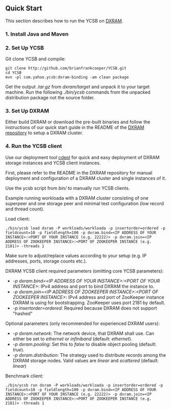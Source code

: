 <!--
Copyright (c) 2015 - 2016 YCSB contributors. All rights reserved.

Licensed under the Apache License, Version 2.0 (the "License"); you
may not use this file except in compliance with the License. You
may obtain a copy of the License at

http://www.apache.org/licenses/LICENSE-2.0

Unless required by applicable law or agreed to in writing, software
distributed under the License is distributed on an "AS IS" BASIS,
WITHOUT WARRANTIES OR CONDITIONS OF ANY KIND, either express or
implied. See the License for the specific language governing
permissions and limitations under the License. See accompanying
LICENSE file.
-->

## Quick Start

This section describes how to run the YCSB on [DXRAM](https://github.com/hhu-bsinfo/dxram).

### 1. Install Java and Maven

### 2. Set Up YCSB

Git clone YCSB and compile:

    git clone http://github.com/brianfrankcooper/YCSB.git
    cd YCSB
    mvn -pl com.yahoo.ycsb:dxram-binding -am clean package

Get the output *.tar.gz* from *dxram/target* and unpack it to your target machine. Run the following *./bin/ycsb* commands from the unpacked distribution package not the source folder.

### 3. Set Up DXRAM

Either build DXRAM or download the pre-built binaries and follow the instructions of our quick start guide in the README of the [DXRAM repository](https://github.com/hhu-bsinfo/dxram) to setup a DXRAM cluster.

### 4. Run the YCSB client

Use our deployment tool [cdepl](https://github.com/hhu-bsinfo/cdepl) for quick and easy deployment of DXRAM storage instances and YCSB client instances.

First, please refer to the README in the DXRAM repository for manual deployment and configuration of a DXRAM cluster and single instances of it.

Use the ycsb script from *bin/* to manually run YCSB clients.

Example running workloada with a DXRAM cluster consisting of one superpeer and one storage peer and minimal test configuration (low record and thread count).

Load client:
```
./bin/ycsb load dxram -P workloads/workloada -p insertorder=ordered -p fieldcount=10 -p fieldlength=100 -p dxram.bind=<IP ADDRESS OF YOUR INSTANCE>:<PORT OF YOUR INSTANCE (e.g. 22222)> -p dxram.join=<IP ADDRESS OF ZOOKEEPER INSTANCE>:<PORT OF ZOOKEEPER INSTANCE (e.g. 2181)> -threads 1
```

Make sure to adjust/replace values according to your setup (e.g. IP addresses, ports, storage counts etc.).

DXRAM YCSB client required parameters (omitting core YCSB parameters):
* *-p dxram.bind=\<IP ADDRESS OF YOUR INSTANCE\>:\<PORT OF YOUR INSTANCE\>*: IPv4 address and port to bind DXRAM the instance to.
* *-p dxram.join=\<IP ADDRESS OF ZOOKEEPER INSTANCE>:\<PORT OF ZOOKEEPER INSTANCE\>*: IPv4 address and port of ZooKeeper instance DXRAM is using for bootstrapping. ZooKeeper uses port 2181 by default.
* *-p insertorder=ordered*: Required because DXRAM does not support "hashed"

Optional parameters (only recommended for experienced DXRAM users):
* *-p dxram.network*: The network device, that DXRAM shall use. Can either be set to *ethernet* or *infiniband* (default: *ethernet*).
* *-p dxram.pooling*: Set this to *false* to disable object pooling (default: *true*).
* *-p dxram.distribution*: The strategy used to distribute records among the DXRAM storage nodes. Valid values are *linear* and *scattered* (default: *linear*)

Benchmark client:
```
./bin/ycsb run dxram -P workloads/workloada -p insertorder=ordered -p fieldcount=10 -p fieldlength=100 -p dxram.bind=<IP ADDRESS OF YOUR INSTANCE>:<PORT OF YOUR INSTANCE (e.g. 22222)> -p dxram.join=<IP ADDRESS OF ZOOKEEPER INSTANCE>:<PORT OF ZOOKEEPER INSTANCE (e.g. 2181)> -threads 1
```
